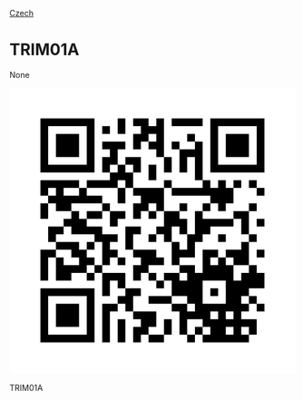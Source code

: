 
[Czech](./README.cs.md)
<!--- module --->
# TRIM01A
<!--- Emodule --->

<!--- subtitle --->None<!--- Esubtitle --->

![TRIM01A](DOC/SRC/img/TRIM01A_QRcode.png)

<!--- description --->TRIM01A<!--- Edescription --->
            